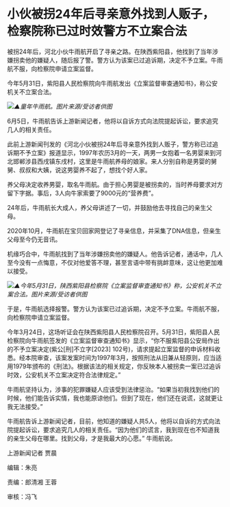 

# 小伙被拐24年后寻亲意外找到人贩子，检察院称已过时效警方不立案合法

被拐24年后，河北小伙牛雨航开启了寻亲之路。在陕西紫阳县，他找到了当年涉嫌拐卖他的嫌疑人，随后报了警。警方认为该案已过追诉期，决定不予立案。牛雨航不服，向检察院申请立案监督。

今年5月31日，紫阳县人民检察院向牛雨航发出《立案监督审查通知书》，称公安机关不立案合法。

![](https://inews.gtimg.com/om_bt/OOpxuGGueygt7Kj4C5v6E-7Ih9j4AmZnQnD2epfVXkZcYAA/1000)_▲童年牛雨航。图片来源/受访者供图_

6月5日，牛雨航告诉上游新闻记者，他将以自诉方式向法院提起诉讼，要求追究几人的相关责任。

此前上游新闻刊发的《河北小伙被拐24年后寻亲意外找到人贩子，警方称已过追诉期不予立案》报道显示，1997年农历3月的一天，两男一女抱着一名男婴来到河北邯郸涉县西戌镇东戌村，这里是牛雨航养母的娘家。来人分别自称是男婴的舅舅、叔叔和大姨，说这男婴养不起了，想找个好人家。

养父母决定收养男婴，取名牛雨航。由于担心男婴是被拐卖的，当时养母要求对方留下字据。事后，3人向牛家索要了9000元的“营养费”。

24年后，牛雨航长大成人，养父母讲述了一切，并鼓励他去寻找自己的亲生父母。

2020年10月，牛雨航在宝贝回家网登记了寻亲信息，并采集了DNA信息，但亲生父母至今仍无音讯。

机缘巧合中，牛雨航找到了当年涉嫌拐卖他的嫌疑人。他告诉记者，通话中，几人至今没有一点悔意，不仅对他爱答不理，甚至言语中带有挑衅意味，这让他更加难以接受。

![](https://inews.gtimg.com/om_bt/ON_NFpsySoLgWDuK8WfN6xYGkLVJleVRQ1j_5RpSRUDGoAA/1000)_▲今年5月31日，陕西紫阳县检察院《立案监督审查通知书》称，公安机关不立案合法。图片来源/受访者供图_

于是，牛雨航选择报警。警方认为该案已过追诉期，决定不予立案。牛雨航不服，向检察院申请立案监督。

今年3月24日，这场听证会在陕西紫阳县人民检察院召开。5月31日，紫阳县人民检察院向牛雨航签发的《立案监督审查通知书》显示，“你不服紫阳县公安局作出的不予立案决定(紫公[刑]不立字[2023]
102号)，请求提起立案监督的申诉材料收悉。经本院审查，该案发案时间为1997年3月，按照刑法从旧兼从轻原则，应当适用1979年颁布的《刑法》。根据该法的相关规定，你反映本人被拐卖一案已过追诉时效，公安机关不立案决定符合法律规定。”

牛雨航坚持认为，涉事的犯罪嫌疑人应该受到法律惩治。“如果当初我找到他们的时候，他们能告诉实情，我也能原谅他们。但到了现在，他们还在说谎，这就更让我无法接受。”

牛雨航告诉上游新闻记者，目前，他知道的嫌疑人共5人，他将以自诉的方式向法院提起诉讼，要求追究几人的相关责任。“因为他们的谎言，我到现在也不知道我的亲生父母在哪里。找到父母，才是我最大的心愿。”
牛雨航说。

上游新闻记者 贾晨

编辑：朱亮

责编：郎清湘 王蓉

审核：冯飞

